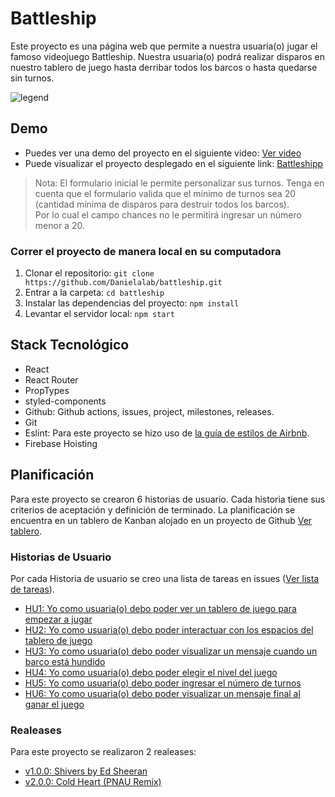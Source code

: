 # Battleship

Este proyecto es una página web que permite a nuestra usuaria(o) jugar el famoso videojuego Battleship.
Nuestra usuaria(o) podrá realizar disparos en nuestro tablero de juego hasta derribar todos los barcos
o hasta quedarse sin turnos.

![legend](https://user-images.githubusercontent.com/32286663/141671478-716ab420-c78f-4968-a0c0-df6dd59480ae.png)

## Demo

- Puedes ver una demo del proyecto en el siguiente video: [Ver video](https://www.loom.com/share/a8e635ee9c814a17b35b732dc9457cbf)
- Puede visualizar el proyecto desplegado en el siguiente link: [Battleshipp](https://battleship-c4eb2.web.app/)

> Nota: El formulario inicial le permite personalizar sus turnos. Tenga en cuenta que el formulario valida que el mínimo de turnos sea 20 (cantidad mínima de disparos para destruir todos los barcos).  
> Por lo cual el campo chances no le permitirá ingresar un número menor a 20.

### Correr el proyecto de manera local en su computadora

  1. Clonar el repositorio: `git clone https://github.com/Danielalab/battleship.git`
  2. Entrar a la carpeta: `cd battleship`
  3. Instalar las dependencias del proyecto: `npm install`
  4. Levantar el servidor local: `npm start`

## Stack Tecnológico

- React
- React Router
- PropTypes
- styled-components
- Github: Github actions, issues, project, milestones, releases.
- Git
- Eslint: Para este proyecto se hizo uso de 
[la guía de estilos de Airbnb](https://www.npmjs.com/package/eslint-config-airbnb).
- Firebase Hoisting

## Planificación 

Para este proyecto se crearon 6 historias de usuario. Cada historia tiene sus criterios de aceptación y definición de terminado.
La planificación se encuentra en un tablero de Kanban alojado en un proyecto de Github [Ver tablero](https://github.com/Danielalab/battleship/projects/1).

### Historias de Usuario
Por cada Historia de usuario se creo una lista de tareas en issues ([Ver lista de tareas](https://github.com/Danielalab/battleship/issues?q=is%3Aissue+is%3Aclosed)).

- [HU1: Yo como usuaria(o) debo poder ver un tablero de juego para empezar a jugar](https://github.com/Danielalab/battleship/issues/1)
- [HU2: Yo como usuaria(o) debo poder interactuar con los espacios del tablero de juego](https://github.com/Danielalab/battleship/issues/2)
- [HU3: Yo como usuaria(o) debo poder visualizar un mensaje cuando un barco está hundido ](https://github.com/Danielalab/battleship/issues/12)
- [HU4: Yo como usuaria(o) debo poder elegir el nivel del juego](https://github.com/Danielalab/battleship/issues/18)
- [HU5:  Yo como usuaria(o) debo poder ingresar el número de turnos](https://github.com/Danielalab/battleship/issues/28)
- [HU6: Yo como usuaria(o) debo poder visualizar un mensaje final al ganar el juego](https://github.com/Danielalab/battleship/issues/37)

### Realeases
Para este proyecto se realizaron 2 realeases:
- [v1.0.0:  Shivers by Ed Sheeran](https://github.com/Danielalab/battleship/releases/tag/v1.0.0)
- [v2.0.0: Cold Heart (PNAU Remix) ](https://github.com/Danielalab/battleship/releases/tag/v2.0.0)
